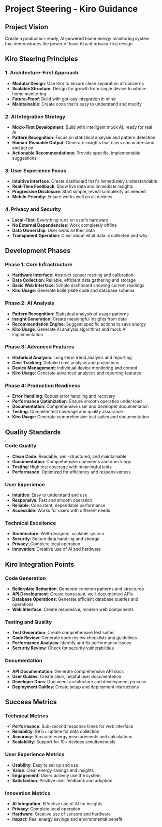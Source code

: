 # Project Steering - Kiro Guidance

## Project Vision
Create a production-ready, AI-powered home energy monitoring system that demonstrates the power of local AI and privacy-first design.

## Kiro Steering Principles

### 1. Architecture-First Approach
- **Modular Design**: Use Kiro to ensure clean separation of concerns
- **Scalable Structure**: Design for growth from single device to whole-home monitoring
- **Future-Proof**: Build with gpt-oss integration in mind
- **Maintainable**: Create code that's easy to understand and modify

### 2. AI Integration Strategy
- **Mock-First Development**: Build with intelligent mock AI, ready for real AI
- **Pattern Recognition**: Focus on statistical analysis and pattern detection
- **Human-Readable Output**: Generate insights that users can understand and act on
- **Actionable Recommendations**: Provide specific, implementable suggestions

### 3. User Experience Focus
- **Intuitive Interface**: Create dashboard that's immediately understandable
- **Real-Time Feedback**: Show live data and immediate insights
- **Progressive Disclosure**: Start simple, reveal complexity as needed
- **Mobile-Friendly**: Ensure works well on all devices

### 4. Privacy and Security
- **Local-First**: Everything runs on user's hardware
- **No External Dependencies**: Work completely offline
- **Data Ownership**: User owns all their data
- **Transparent Operation**: Clear about what data is collected and why

## Development Phases

### Phase 1: Core Infrastructure
- **Hardware Interface**: Abstract sensor reading and calibration
- **Data Collection**: Reliable, efficient data gathering and storage
- **Basic Web Interface**: Simple dashboard showing current readings
- **Kiro Usage**: Generate boilerplate code and database schema

### Phase 2: AI Analysis
- **Pattern Recognition**: Statistical analysis of usage patterns
- **Insight Generation**: Create meaningful insights from data
- **Recommendation Engine**: Suggest specific actions to save energy
- **Kiro Usage**: Generate AI analysis algorithms and mock AI implementation

### Phase 3: Advanced Features
- **Historical Analysis**: Long-term trend analysis and reporting
- **Cost Tracking**: Detailed cost analysis and projections
- **Device Management**: Individual device monitoring and control
- **Kiro Usage**: Generate advanced analytics and reporting features

### Phase 4: Production Readiness
- **Error Handling**: Robust error handling and recovery
- **Performance Optimization**: Ensure smooth operation under load
- **Documentation**: Comprehensive user and developer documentation
- **Testing**: Complete test coverage and quality assurance
- **Kiro Usage**: Generate comprehensive test suites and documentation

## Quality Standards

### Code Quality
- **Clean Code**: Readable, well-structured, and maintainable
- **Documentation**: Comprehensive comments and docstrings
- **Testing**: High test coverage with meaningful tests
- **Performance**: Optimized for efficiency and responsiveness

### User Experience
- **Intuitive**: Easy to understand and use
- **Responsive**: Fast and smooth operation
- **Reliable**: Consistent, dependable performance
- **Accessible**: Works for users with different needs

### Technical Excellence
- **Architecture**: Well-designed, scalable system
- **Security**: Secure data handling and storage
- **Privacy**: Complete local operation
- **Innovation**: Creative use of AI and hardware

## Kiro Integration Points

### Code Generation
- **Boilerplate Reduction**: Generate common patterns and structures
- **API Development**: Create consistent, well-documented APIs
- **Database Operations**: Generate efficient database queries and operations
- **Web Interface**: Create responsive, modern web components

### Testing and Quality
- **Test Generation**: Create comprehensive test suites
- **Code Review**: Generate code review checklists and guidelines
- **Performance Analysis**: Identify and fix performance issues
- **Security Review**: Check for security vulnerabilities

### Documentation
- **API Documentation**: Generate comprehensive API docs
- **User Guides**: Create clear, helpful user documentation
- **Developer Docs**: Document architecture and development process
- **Deployment Guides**: Create setup and deployment instructions

## Success Metrics

### Technical Metrics
- **Performance**: Sub-second response times for web interface
- **Reliability**: 99%+ uptime for data collection
- **Accuracy**: Accurate energy measurements and calculations
- **Scalability**: Support for 10+ devices simultaneously

### User Experience Metrics
- **Usability**: Easy to set up and use
- **Value**: Clear energy savings and insights
- **Engagement**: Users actively use the system
- **Satisfaction**: Positive user feedback and adoption

### Innovation Metrics
- **AI Integration**: Effective use of AI for insights
- **Privacy**: Complete local operation
- **Hardware**: Creative use of sensors and hardware
- **Impact**: Real energy savings and environmental benefit
